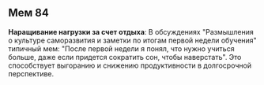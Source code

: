 ## Мем 84

**Наращивание нагрузки за счет отдыха**: В обсуждениях "Размышления о культуре саморазвития и заметки по итогам первой недели обучения" типичный мем: "После первой недели я понял, что нужно учиться больше, даже если придется сократить сон, чтобы наверстать". Это способствует выгоранию и снижению продуктивности в долгосрочной перспективе.